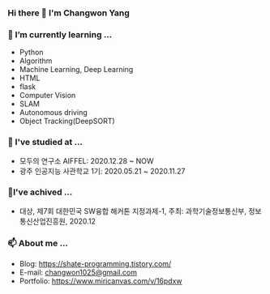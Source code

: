 ### Hi there 👋 I'm Changwon Yang  

### 🌱 I’m currently learning ...  
- Python  
- Algorithm  
- Machine Learning, Deep Learning  
- HTML  
- flask  
- Computer Vision  
- SLAM  
- Autonomous driving
- Object Tracking(DeepSORT)  

### 📖 I've studied at ...  
- 모두의 연구소 AIFFEL: 2020.12.28 ~ NOW  
- 광주 인공지능 사관학교 1기: 2020.05.21 ~ 2020.11.27  

### 🎉I've achived ...  
- 대상, 제7회 대한민국 SW융합 해커톤 지정과제-1, 주최: 과학기술정보통신부, 정보통신산업진흥원, 2020.12  

### 📫 About me ...  
- Blog: https://shate-programming.tistory.com/  
- E-mail: changwon1025@gmail.com  
- Portfolio: https://www.miricanvas.com/v/16pdxw

